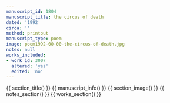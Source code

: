 ```yaml
---
manuscript_id: 1804
manuscript_title: the circus of death
dated: '1992'
circa: ''
method: printout
manuscript_type: poem
image: poem1992-00-00-the-circus-of-death.jpg
notes: null
works_included:
- work_id: 3007
  altered: 'yes'
  edited: 'no'
---
```


{{ section_title() }}
{{ manuscript_info() }}
{{ section_image() }}
{{ notes_section() }}
{{ works_section() }}

